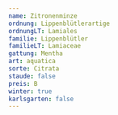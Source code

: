 ```yaml
---
name: Zitronenminze
ordnung: Lippenblütlerartige
ordnungLT: Lamiales
familie: Lippenblütler
familieLT: Lamiaceae
gattung: Mentha
art: aquatica
sorte: Citrata
staude: false
preis: B
winter: true
karlsgarten: false
---
```

